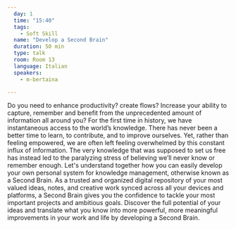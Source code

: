 ```yaml
---
  day: 1
  time: "15:40"
  tags:
    - Soft Skill
  name: "Develop a Second Brain"
  duration: 50 min
  type: talk
  room: Room 13
  language: Italian
  speakers:
    - m-bertaina

---
```

Do you need to enhance productivity? create flows? Increase your ability to capture, remember and benefit from the unprecedented amount of information all around you? For the first time in history, we have instantaneous access to the world’s knowledge. There has never been a better time to learn, to contribute, and to improve ourselves. Yet, rather than feeling empowered, we are often left feeling overwhelmed by this constant influx of information. The very knowledge that was supposed to set us free has instead led to the paralyzing stress of believing we’ll never know or remember enough. Let's understand together how you can easily develop your own personal system for knowledge management, otherwise known as a Second Brain. As a trusted and organized digital repository of your most valued ideas, notes, and creative work synced across all your devices and platforms, a Second Brain gives you the confidence to tackle your most important projects and ambitious goals. Discover the full potential of your ideas and translate what you know into more powerful, more meaningful improvements in your work and life by developing a Second Brain.
  